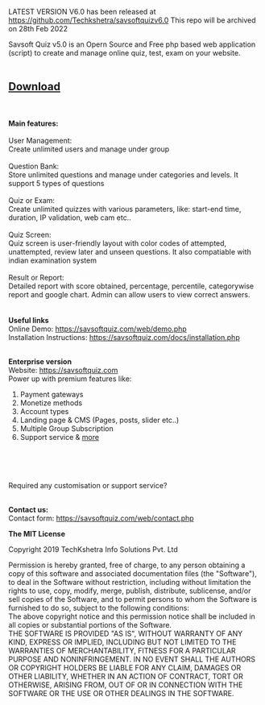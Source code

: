 LATEST VERSION V6.0 has been released at https://github.com/Techkshetra/savsoftquizv6.0
This repo will be archived on 28th Feb 2022

Savsoft Quiz v5.0 is an Opern Source and Free php based web application (script) to create and manage online quiz, test, exam on your website.<br>
<br> 

<h2><a href="https://github.com/savsofts/savsoftquiz_v5/archive/master.zip">Download</a></h2>

<br><br>
<strong>Main features:</strong><br>
<br>
 User Management: <br>
Create unlimited users and manage under group
<br><br>
 Question Bank: <br>
Store unlimited questions and manage under categories and levels. It support 5 types of questions
<br><br>
 Quiz or Exam: <br>
Create unlimited quizzes with various parameters, like: start-end time, duration, IP validation, web cam etc..
<br><br>
 Quiz Screen: <br>
Quiz screen is user-friendly layout with color codes of attempted, unattempted, review later and unseen questions. It also compatiable with indian examination system
<br><br>
 Result or Report: <br>
Detailed report with score obtained, percentage, percentile, categorywise report and google chart. Admin can allow users to view correct answers.
<br>
<br><br>
<strong>Useful links</strong><br> 
Online Demo: <a href="https://savsoftquiz.com/web/demo.php" target="onlindedemo">https://savsoftquiz.com/web/demo.php</a> <br> 
Installation Instructions: <a href="https://savsoftquiz.com/docs/installation.php" target="sqins">https://savsoftquiz.com/docs/installation.php</a> <br><br>
 

<strong>Enterprise version</strong><br> 
Website: <a href="https://savsoftquiz.com">https://savsoftquiz.com</a> <br> 
Power up with premium features like:<br> 
1) Payment gateways<br> 
2) Monetize methods<br> 
3) Account types<br> 
4) Landing page & CMS (Pages, posts, slider etc..)<br> 
5) Multiple Group Subscription<br> 
6) Support service & <a href="https://savsoftquiz.com">more</a><br> <br> 

<br><br>


Required any customisation or support service?<br><br>

<strong>Contact us:</strong><br>
Contact form: <a href="https://savsoftquiz.com/web/contact.php">https://savsoftquiz.com/web/contact.php</a><br>
 

<strong>The MIT License</strong><br> 

Copyright 2019 TechKshetra Info Solutions Pvt. Ltd<br> 

Permission is hereby granted, free of charge, to any person obtaining a copy of this software and associated documentation files (the "Software"), to deal in the Software without restriction, including without limitation the rights to use, copy, modify, merge, publish, distribute, sublicense, and/or sell copies of the Software, and to permit persons to whom the Software is furnished to do so, subject to the following conditions:
<br>
The above copyright notice and this permission notice shall be included in all copies or substantial portions of the Software.
<br>
THE SOFTWARE IS PROVIDED "AS IS", WITHOUT WARRANTY OF ANY KIND, EXPRESS OR IMPLIED, INCLUDING BUT NOT LIMITED TO THE WARRANTIES OF MERCHANTABILITY, FITNESS FOR A PARTICULAR PURPOSE AND NONINFRINGEMENT. IN NO EVENT SHALL THE AUTHORS OR COPYRIGHT HOLDERS BE LIABLE FOR ANY CLAIM, DAMAGES OR OTHER LIABILITY, WHETHER IN AN ACTION OF CONTRACT, TORT OR OTHERWISE, ARISING FROM, OUT OF OR IN CONNECTION WITH THE SOFTWARE OR THE USE OR OTHER DEALINGS IN THE SOFTWARE.
<br><br><br>

